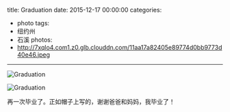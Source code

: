 title: Graduation
date: 2015-12-17 00:00:00
categories:
- photo
tags:
- 纽约州
- 石溪
photos:
- http://7xqlo4.com1.z0.glb.clouddn.com/11aa17a82405e89774d0bb9773d40e46.jpeg
---

![Graduation](http://7xqlo4.com1.z0.glb.clouddn.com/b6e2cc0124df353c11f6bbfb1f9ed74b.JPG)

![Graduation](http://7xqlo4.com1.z0.glb.clouddn.com/6057a3c67f67d3b11b67b24a96644ca7.JPG)

再一次毕业了。正如帽子上写的，谢谢爸爸和妈妈，我毕业了！
